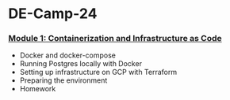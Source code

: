 # DE-Camp-24

### [Module 1: Containerization and Infrastructure as Code](01-docker-terraform/)

* Docker and docker-compose
* Running Postgres locally with Docker
* Setting up infrastructure on GCP with Terraform
* Preparing the environment
* Homework
